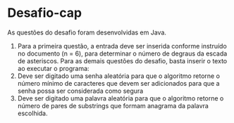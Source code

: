 # Desafio-cap

As questões do desafio foram desenvolvidas em Java.
1. Para a primeira questão, a entrada deve ser inserida conforme instruído no documento (n = 6), para determinar o número de degraus da escada de asteriscos.
Para as demais questões do desafio, basta inserir o texto ao executar o programa:
  2. Deve ser digitado uma senha aleatória para que o algoritmo retorne o número mínimo de caracteres que devem ser adicionados para que a senha possa ser considerada como segura
  3. Deve ser digitado uma palavra aleatória para que o algoritmo retorne o número de pares de substrings que formam anagrama da palavra escolhida.
  
